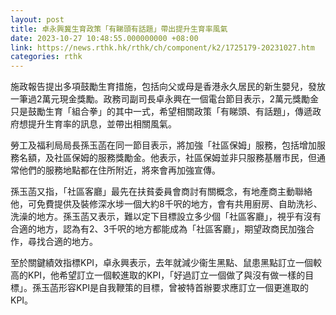 ```yaml
---
layout: post
title: 卓永興冀生育政策「有睇頭有話題」帶出提升生育率風氣
date: 2023-10-27 10:48:55.000000000 +08:00
link: https://news.rthk.hk/rthk/ch/component/k2/1725179-20231027.htm
categories: rthk
---
```


施政報告提出多項鼓勵生育措施，包括向父或母是香港永久居民的新生嬰兒，發放一筆過2萬元現金獎勵。政務司副司長卓永興在一個電台節目表示，2萬元獎勵金只是鼓勵生育「組合拳」的其中一式，希望相關政策「有睇頭、有話題」，傳遞政府想提升生育率的訊息，並帶出相關風氣。

勞工及福利局局長孫玉菡在同一節目表示，將加強「社區保姆」服務，包括增加服務名額，及社區保姆的服務獎勵金。他表示，社區保姆並非只服務基層市民，但通常他們的服務地點都在住所附近，將來會再加強宣傳。

孫玉菡又指，「社區客廳」最先在扶貧委員會商討有關概念，有地產商主動聯絡他，可免費提供及裝修深水埗一個大約8千呎的地方，會有共用廚房、自助洗衫、洗澡的地方。孫玉菡又表示，難以定下目標設立多少個「社區客廳」，視乎有沒有合適的地方，認為有2、3千呎的地方都能成為「社區客廳」，期望政商民加強合作，尋找合適的地方。

至於關鍵績效指標KPI，卓永興表示，去年就減少衞生黑點、鼠患黑點訂立一個較高的KPI，他希望訂立一個較進取的KPI，「好過訂立一個做了與沒有做一樣的目標」。孫玉菡形容KPI是自我鞭策的目標，曾被特首辦要求應訂立一個更進取的KPI。
